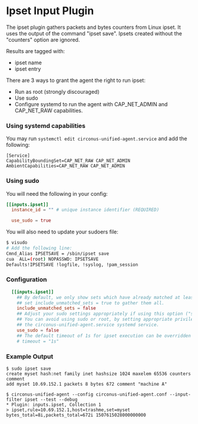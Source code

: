 # Ipset Input Plugin

The ipset plugin gathers packets and bytes counters from Linux ipset.
It uses the output of the command "ipset save".
Ipsets created without the "counters" option are ignored.

Results are tagged with:

- ipset name
- ipset entry

There are 3 ways to grant the agent the right to run ipset:
- Run as root (strongly discouraged)
- Use sudo
- Configure systemd to run the agent with CAP_NET_ADMIN and CAP_NET_RAW capabilities.

### Using systemd capabilities

You may run `systemctl edit circonus-unified-agent.service` and add the following:

```
[Service]
CapabilityBoundingSet=CAP_NET_RAW CAP_NET_ADMIN
AmbientCapabilities=CAP_NET_RAW CAP_NET_ADMIN
```

### Using sudo

You will need the following in your config:

```toml
[[inputs.ipset]]
  instance_id = "" # unique instance identifier (REQUIRED)

  use_sudo = true
```

You will also need to update your sudoers file:

```bash
$ visudo
# Add the following line:
Cmnd_Alias IPSETSAVE = /sbin/ipset save
cua  ALL=(root) NOPASSWD: IPSETSAVE
Defaults!IPSETSAVE !logfile, !syslog, !pam_session
```

### Configuration

```toml
  [[inputs.ipset]]
    ## By default, we only show sets which have already matched at least 1 packet.
    ## set include_unmatched_sets = true to gather them all.
    include_unmatched_sets = false
    ## Adjust your sudo settings appropriately if using this option ("sudo ipset save")
    ## You can avoid using sudo or root, by setting appropriate privileges for
    ## the circonus-unified-agent.service systemd service.
    use_sudo = false
    ## The default timeout of 1s for ipset execution can be overridden here:
    # timeout = "1s"

```

### Example Output

```
$ sudo ipset save
create myset hash:net family inet hashsize 1024 maxelem 65536 counters comment
add myset 10.69.152.1 packets 8 bytes 672 comment "machine A"
```

```
$ circonus-unified-agent --config circonus-unified-agent.conf --input-filter ipset --test --debug
* Plugin: inputs.ipset, Collection 1
> ipset,rule=10.69.152.1,host=trashme,set=myset bytes_total=8i,packets_total=672i 1507615028000000000
```
